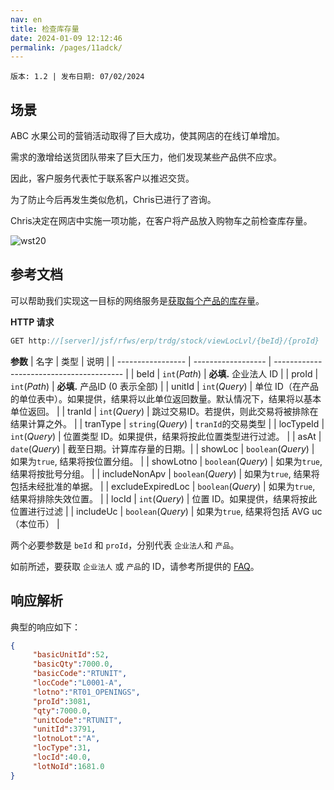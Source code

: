 ```yaml
---
nav: en
title: 检查库存量
date: 2024-01-09 12:12:46
permalink: /pages/11adck/
---
```


`版本: 1.2 | 发布日期: 07/02/2024`

## 场景

ABC 水果公司的营销活动取得了巨大成功，使其网店的在线订单增加。 

需求的激增给送货团队带来了巨大压力，他们发现某些产品供不应求。

因此，客户服务代表忙于联系客户以推迟交货。

为了防止今后再发生类似危机，Chris已进行了咨询。 

Chris决定在网店中实施一项功能，在客户将产品放入购物车之前检查库存量。

![wst20](/zh/assets/wst20.png)

## 参考文档

可以帮助我们实现这一目标的网络服务是[获取每个产品的库存量](/pages/cae7db/#获取每个产品的库存量)。

**HTTP 请求**
```java
GET http://[server]/jsf/rfws/erp/trdg/stock/viewLocLvl/{beId}/{proId}
```

**参数**
| 名字              | 类型               | 说明                              |
| ----------------- | ------------------ | ---------------------------------------- |
| beId              | `int`(*Path*)      | **必填.** 企业法人 ID         |
| proId             | `int`(*Path*)      | **必填.** 产品ID (0 表示全部)   |
| unitId            | `int`(*Query*)     | 单位 ID（在产品的单位表中）。如果提供，结果将以此单位返回数量。默认情况下，结果将以基本单位返回。 |
| tranId            | `int`(*Query*)     | 跳过交易ID。若提供，则此交易将被排除在结果计算之外。 |
| tranType          | `string`(*Query*)  | `tranId`的交易类型        |
| locTypeId         | `int`(*Query*)     | 位置类型 ID。如果提供，结果将按此位置类型进行过滤。 |
| asAt              | `date`(*Query*)    | 截至日期。计算库存量的日期。|
| showLoc           | `boolean`(*Query*) | 如果为`true`, 结果将按位置分组。 |
| showLotno         | `boolean`(*Query*) | 如果为`true`, 结果将按批号分组。 |
| includeNonApv     | `boolean`(*Query*) | 如果为`true`, 结果将包括未经批准的单据。 |
| excludeExpiredLoc | `boolean`(*Query*) | 如果为`true`, 结果将排除失效位置。 |
| locId             | `int`(*Query*)     | 位置 ID。如果提供，结果将按此位置进行过滤 |
| includeUc         | `boolean`(*Query*) | 如果为`true`, 结果将包括 AVG uc（本位币） |

两个必要参数是 `beId` 和 `proId`，分别代表 `企业法人`和 `产品`。

如前所述，要获取 `企业法人` 或 `产品`的 ID，请参考所提供的 [FAQ](/pages/2680cf/#faq)。

## 响应解析

典型的响应如下：

```json
{
     "basicUnitId":52,
     "basicQty":7000.0,
     "basicCode":"RTUNIT",
     "locCode":"L0001-A",
     "lotno":"RT01_OPENINGS",
     "proId":3081,
     "qty":7000.0,
     "unitCode":"RTUNIT",
     "unitId":3791,
     "lotnoLot":"A",
     "locType":31,
     "locId":40.0,
     "lotNoId":1681.0
}
```
